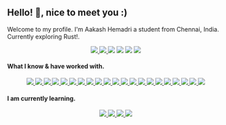 ## Hello! 👋, nice to meet you :)
Welcome to my profile.
I'm Aakash Hemadri a student from Chennai, India. Currently exploring Rust!.

<div align='center'>
  <a href='https://aakashhemadri.com' target='_blank' rel='noopener' rel='noreferrer'>
    <img src='https://img.shields.io/static/v1?label=Website&message=aakashhemadri.com&color=blue&style=for-the-badge&logo=firefox%20browser' />
  </a>
  <a href='https://linkedin.com/aakashhemadri' target='_blank' rel='noopener' rel='noreferrer'>
    <img src='https://img.shields.io/static/v1?label=LinkedIn&message=aakashhemadri&color=blue&style=for-the-badge&logo=linkedin' />
  </a>
  <img src='https://img.shields.io/static/v1?label=PGP&message=revoked&color=critical&style=for-the-badge&logo=gnu' />
  <img src='https://img.shields.io/static/v1?label=OS&message=Linux&color=blue&style=for-the-badge&logo=linux' />
  <img src='https://img.shields.io/static/v1?label=Distro&message=Arch%20Linux&color=blue&style=for-the-badge&logo=arch-linux' />
  <img src='https://img.shields.io/static/v1?label=Editor&message=VSCode&color=blue&style=for-the-badge&logo=visual-studio-code' />
  
</div>

#### What I know & have worked with.
<div align='center'>
  <a href='https://git-scm.com' target='_blank' rel='noopener' rel='noreferrer'>
    <img src='https://img.shields.io/static/v1?label=&message=git&style=for-the-badge&logo=git&logoColor=white&color=f05032' />
  </a>
  <a href='https://isocpp.org/' target='_blank' rel='noopener' rel='noreferrer'>
    <img src='https://img.shields.io/static/v1?label=&message=C%2B%2B&style=for-the-badge&logo=c%2B%2B&color=00599c' />
  </a>
  <a href='https://openjdk.java.net/' target='_blank' rel='noopener' rel='noreferrer'>
    <img src='https://img.shields.io/static/v1?label=&message=Java&style=for-the-badge&logo=java&color=007396&logoColor=white' />
  </a>
  <a href='https://www.python.org/' target='_blank' rel='noopener' rel='noreferrer'>
    <img src='https://img.shields.io/static/v1?label=&message=python&style=for-the-badge&logo=python&logoColor=white&color=3776ab' />
  </a>
  <a href='https://www.gnu.org/software/bash/' target='_blank' rel='noopener' rel='noreferrer'>
    <img src='https://img.shields.io/static/v1?label=&message=%23%21%2Fbin%2Fbash&logoColor=white&color=grey&style=for-the-badge&logo=gnu-bash&color=4eaa25' />
  </a>
  <a href='https://developer.mozilla.org/en-US/docs/Web/JavaScript' target='_blank' rel='noopener' rel='noreferrer'>
    <img src='https://img.shields.io/static/v1?label=&message=javascript&style=for-the-badge&logo=javascript&logoColor=f7df1e&color=grey' />
  </a>
  <a href='https://sass-lang.com/' target='_blank' rel='noopener' rel='noreferrer'>
    <img src='https://img.shields.io/static/v1?label=&message=Sass&style=for-the-badge&logo=sass&color=cc6699&logoColor=white' />
  </a>
  <a href='https://docs.microsoft.com/en-us/dotnet/csharp/' target='_blank' rel='noopener' rel='noreferrer'>
    <img src='https://img.shields.io/static/v1?label=&message=C%20Sharp&style=for-the-badge&logo=c-sharp&color=239120' />
  </a>
   <a href='https://docs.microsoft.com/en-us/dotnet/csharp/' target='_blank' rel='noopener' rel='noreferrer'>
    <img src='https://img.shields.io/static/v1?label=&message=PHP&style=for-the-badge&logo=php&color=777bb4&logoColor=white' />
  </a>
  <a href='https://cmake.org/' target='_blank' rel='noopener' rel='noreferrer'>
    <img src='https://img.shields.io/static/v1?label=&message=CMake&style=for-the-badge&logo=cmake&color=064f8c' />
  </a>
  <a href='https://nodejs.org/' target='_blank' rel='noopener' rel='noreferrer'>
    <img src='https://img.shields.io/static/v1?label=&message=Node.js&color=339933&style=for-the-badge&logo=nodejs' />
  </a>
  <a href='https://reactjs.org/' target='_blank' rel='noopener' rel='noreferrer'>
    <img src='https://img.shields.io/static/v1?label=&message=React.js&style=for-the-badge&logo=react&color=61dafb&logoColor=black' />
  </a>
  <a href='https://getbootstrap.com/' target='_blank' rel='noopener' rel='noreferrer'>
    <img src='https://img.shields.io/static/v1?label=&message=Bootstrap&color=563d7c&style=for-the-badge&logo=bootstrap' />
  </a>
  <a href='https://ghost.org/' target='_blank' rel='noopener' rel='noreferrer'>
    <img src='https://img.shields.io/static/v1?label=&message=Ghost&style=for-the-badge&logo=ghost&logoColor=white&color=738a94' />
  </a>
  <a href='https://wordpress.org/' target='_blank' rel='noopener' rel='noreferrer'>
    <img src='https://img.shields.io/static/v1?label=&message=WordPress&style=for-the-badge&logo=wordpress&color=21759b' />
  </a>
  <a href='https://maven.apache.org/' target='_blank' rel='noopener' rel='noreferrer'>
    <img src='https://img.shields.io/static/v1?label=&message=Apache%20Maven&style=for-the-badge&logo=apache-maven&color=c71a36' />
  </a>
  <a href='https://www.nginx.com/' target='_blank' rel='noopener' rel='noreferrer'>
    <img src='https://img.shields.io/static/v1?label=&message=Nginx&style=for-the-badge&logo=nginx&color=269539&logoColor=white' />
  </a>
  <a href='https://www.docker.com/' target='_blank' rel='noopener' rel='noreferrer'>
    <img src='https://img.shields.io/static/v1?label=&message=Docker&style=for-the-badge&logo=docker&color=2496ed&logoColor=white' />
  </a>
  <a href='https://www.digitalocean.com/' target='_blank' rel='noopener' rel='noreferrer'>
    <img src='https://img.shields.io/static/v1?label=&message=Digital%20Ocean&style=for-the-badge&logo=digitalocean&color=0080ff&logoColor=white' />
  </a>
  <a href='https://kafka.apache.org/' target='_blank' rel='noopener' rel='noreferrer'>
    <img src='https://img.shields.io/static/v1?label=&message=Apache%20Kafka&style=for-the-badge&logo=apache-kafka&color=000000' />
  </a>
  <a href='https://spark.apache.org/' target='_blank' rel='noopener' rel='noreferrer'>
    <img src='https://img.shields.io/static/v1?label=&message=Apache%20Spark&style=for-the-badge&logo=apache-spark&color=e25a1c&logoColor=white' />
  </a>
</div>

#### I am currently learning.

<div align='center'>
  <a href='https://www.scala-lang.org/' target='_blank' rel='noopener' rel='noreferrer'>
    <img src='https://img.shields.io/static/v1?label=&message=scala&logoColor=white&style=for-the-badge&logo=scala&color=dc322f' />
  </a>
  <a href='https://www.rust-lang.org/' target='_blank' rel='noopener' rel='noreferrer'>
    <img src='https://img.shields.io/static/v1?label=&message=Rust&logoColor=white&style=for-the-badge&logo=rust&color=000000' />
  </a>
  <a href='https://godotengine.org/' target='_blank' rel='noopener' rel='noreferrer'>
    <img src='https://img.shields.io/static/v1?label=&message=Godot%20Engine&style=for-the-badge&logo=godot-engine&color=478cbf&logoColor=white' />
  </a>
  <a href='https://www.blender.org/' target='_blank' rel='noopener' rel='noreferrer'>
    <img src='https://img.shields.io/static/v1?label=&message=Blender&style=for-the-badge&logo=blender&color=f5792a&logoColor=white' />
  </a>
</div>
